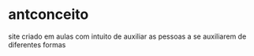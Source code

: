 # antconceito
site criado em aulas com intuito de auxiliar as pessoas a se auxiliarem de diferentes formas
